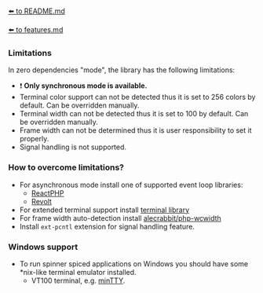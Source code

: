 [⬅️ to README.md](../README.md)

[⬅️ to features.md](features.md)

### Limitations

In zero dependencies "mode", the library has the following limitations:
- ❗ **Only synchronous mode is available.**
- Terminal color support can not be detected thus it is set to 256 colors by default. Can be overridden manually.
- Terminal width can not be detected thus it is set to 100 by default. Can be overridden manually.
- Frame width can not be determined thus it is user responsibility to set it properly.
- Signal handling is not supported.

### How to overcome limitations?

- For asynchronous mode install one of supported event loop libraries:
  - [ReactPHP](https://github.com/reactphp/event-loop)
  - [Revolt](https://github.com/revoltphp/event-loop)
- For extended terminal support install [terminal library]()
- For frame width auto-detection install [alecrabbit/php-wcwidth](https://github.com/alecrabbit/php-wcwidth)
- Install `ext-pcntl` extension for signal handling feature.

### Windows support
- To run spinner spiced applications on Windows you should have some *nix-like terminal emulator installed.
  - VT100 terminal, e.g. [minTTY](https://github.com/mintty/mintty).  
